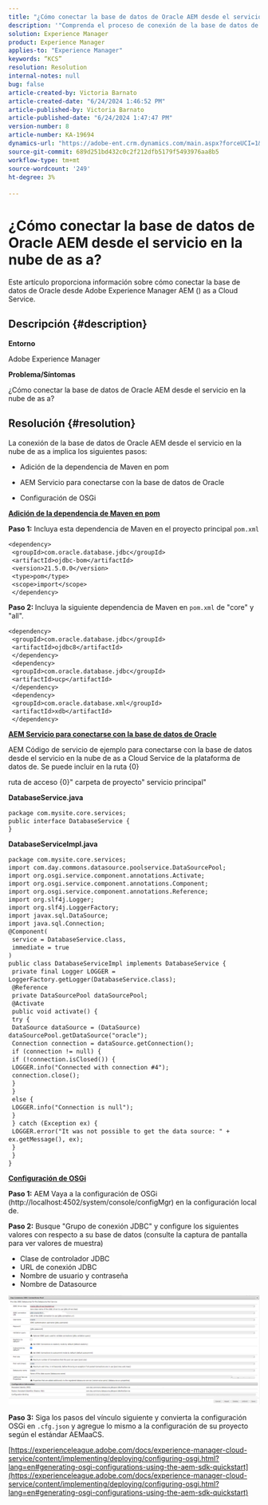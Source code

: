 ```yaml
---
title: "¿Cómo conectar la base de datos de Oracle AEM desde el servicio en la nube de?"
description: '"Comprenda el proceso de conexión de la base de datos de Oracle AEM de como un servicio en la nube de as a cloud service".'
solution: Experience Manager
product: Experience Manager
applies-to: "Experience Manager"
keywords: “KCS”
resolution: Resolution
internal-notes: null
bug: false
article-created-by: Victoria Barnato
article-created-date: "6/24/2024 1:46:52 PM"
article-published-by: Victoria Barnato
article-published-date: "6/24/2024 1:47:47 PM"
version-number: 8
article-number: KA-19694
dynamics-url: "https://adobe-ent.crm.dynamics.com/main.aspx?forceUCI=1&pagetype=entityrecord&etn=knowledgearticle&id=b7e6412e-3032-ef11-840a-000d3a372703"
source-git-commit: 689d251bd432c0c2f212dfb5179f5493976aa8b5
workflow-type: tm+mt
source-wordcount: '249'
ht-degree: 3%

---
```


# ¿Cómo conectar la base de datos de Oracle AEM desde el servicio en la nube de as a?


Este artículo proporciona información sobre cómo conectar la base de datos de Oracle desde Adobe Experience Manager AEM () as a Cloud Service.

## Descripción {#description}


<b>Entorno</b>

Adobe Experience Manager

<b>Problema/Síntomas</b>

¿Cómo conectar la base de datos de Oracle AEM desde el servicio en la nube de as a?


## Resolución {#resolution}


La conexión de la base de datos de Oracle AEM desde el servicio en la nube de as a implica los siguientes pasos:

- Adición de la dependencia de Maven en pom

- AEM Servicio para conectarse con la base de datos de Oracle

- Configuración de OSGi

<u><b>Adición de la dependencia de Maven en pom</b></u>

<b>Paso 1:</b> Incluya esta dependencia de Maven en el proyecto principal `pom.xml`


```
<dependency>
 <groupId>com.oracle.database.jdbc</groupId>
 <artifactId>ojdbc-bom</artifactId>
 <version>21.5.0.0</version>
 <type>pom</type>
 <scope>import</scope>
 </dependency>
```


<b>Paso 2: </b>Incluya la siguiente dependencia de Maven en `pom.xml` de &quot;core&quot; y &quot;all&quot;.


```
<dependency>
 <groupId>com.oracle.database.jdbc</groupId>
 <artifactId>ojdbc8</artifactId>
 </dependency>
 <dependency>
 <groupId>com.oracle.database.jdbc</groupId>
 <artifactId>ucp</artifactId>
 </dependency>
 <dependency>
 <groupId>com.oracle.database.xml</groupId>
 <artifactId>xdb</artifactId>
 </dependency>
```


<u><b>AEM Servicio para conectarse con la base de datos de Oracle</b></u>

AEM Código de servicio de ejemplo para conectarse con la base de datos desde el servicio en la nube de as a Cloud Service de la plataforma de datos de. Se puede incluir en la ruta {0}

ruta de acceso {0}&quot; carpeta de proyecto&quot; servicio principal&quot;

<b>DatabaseService.java</b>


```
package com.mysite.core.services;
public interface DatabaseService {
}
```


<b>DatabaseServiceImpl.java</b>


```
package com.mysite.core.services;
import com.day.commons.datasource.poolservice.DataSourcePool;
import org.osgi.service.component.annotations.Activate;
import org.osgi.service.component.annotations.Component;
import org.osgi.service.component.annotations.Reference;
import org.slf4j.Logger;
import org.slf4j.LoggerFactory;
import javax.sql.DataSource;
import java.sql.Connection;
@Component(
 service = DatabaseService.class,
 immediate = true
)
public class DatabaseServiceImpl implements DatabaseService {
 private final Logger LOGGER = LoggerFactory.getLogger(DatabaseService.class);
 @Reference
 private DataSourcePool dataSourcePool;
 @Activate
 public void activate() {
 try {
 DataSource dataSource = (DataSource) dataSourcePool.getDataSource("oracle");
 Connection connection = dataSource.getConnection();
 if (connection != null) {
 if (!connection.isClosed()) {
 LOGGER.info("Connected with connection #4");
 connection.close();
 }
 }
 else {
 LOGGER.info("Connection is null");
 }
 } catch (Exception ex) {
 LOGGER.error("It was not possible to get the data source: " + ex.getMessage(), ex);
 }
 }
}
```


<u><b>Configuración de OSGi</b></u>

<b>Paso 1:</b> AEM Vaya a la configuración de OSGi (http://localhost:4502/system/console/configMgr) en la configuración local de.

<b>Paso 2:</b> Busque &quot;Grupo de conexión JDBC&quot; y configure los siguientes valores con respecto a su base de datos (consulte la captura de pantalla para ver valores de muestra)

- Clase de controlador JDBC
- URL de conexión JDBC
- Nombre de usuario y contraseña
- Nombre de Datasource


![](assets/2d15da77-202f-ef11-840a-000d3a5a67ba.png)

<b>Paso 3:</b> Siga los pasos del vínculo siguiente y convierta la configuración OSGi en `.cfg.json` y agregue lo mismo a la configuración de su proyecto según el estándar AEMaaCS.

[https://experienceleague.adobe.com/docs/experience-manager-cloud-service/content/implementing/deploying/configuring-osgi.html?lang=en#generating-osgi-configurations-using-the-aem-sdk-quickstart](https://experienceleague.adobe.com/docs/experience-manager-cloud-service/content/implementing/deploying/configuring-osgi.html?lang=en#generating-osgi-configurations-using-the-aem-sdk-quickstart)

